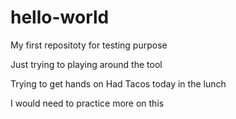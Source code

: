 # hello-world
My first repositoty for testing purpose

Just trying to playing around the tool

Trying to get hands on
Had Tacos today in the lunch

I would need to practice more on this 
